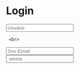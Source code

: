 <!DOCTYPE html>
<html lang="pt-br">
<head>
<meta charset="UTF-8">
<meta name="description" content="Cadastro de informações">
<meta name="keywords" content="cadastro, registro">
<meta name="author" content="willams Antonio">
<meta name="robots" content="index,follow">
<script 
 src="https://kit.fontawesome.com/6ca0558071.js"  crossorigin="anonymous"></script> 
    <title>conta Oasis game</title>

 </head>
    <body>
<!DOCTYPE html>
<html lang="pt">
<head>
    <meta charset="UTF-8">
   <title>Título da página</title>
  <link rel="stylesheet" href="Naruto.css">
</head>
<body>
    


<div class="div-dominante">
   <form>
        <h1>Login</h1>
     <i class="fa-solid fa-user"></i>

  <input id="usuário" class="input" type="text" placeholder="Usuário" required>

     <br>
  <i class="fa-regular fa-envelope"></i>

<input id="email" type="email" placeholder="Seu Email" required>
     <br>
       <i class="fa-solid fa-lock"></i>
    <i class="fa fa-eye" id="btn-senha" onclick="mostrarSenha"></i>
      <input id="senha"  type="password"  placeholder=" senha" required>
<br>
</form>
   </div>
     <script>
    function redirecionarParaCadastro() {
      var usuário = 
     document.getElementById("usuário").value;
      var email = document.getElementById("email").value;
      var senha = document.getElementById("senha").value;
      
      if (usuário && email && senha) {
        window.location.href = "cadastro.html";
      } else {
        alert("Por favor, preencha todos os campos para prosseguir.");
      }
    }

const passwordInput = document.getElementById("senha");
const togglePassword = document.getElementById("btn-senha");

togglePassword.addEventListener("click", function () {
  if (passwordInput.type === "password") {
    passwordInput.type = "text";
    togglePassword.classList.remove("fa-eye");
    togglePassword.classList.add("fa-eye-slash");
  } else {
    passwordInput.type = "password";
    togglePassword.classList.remove("fa-eye-slash");
    togglePassword.classList.add("fa-eye");
  }
});

 </script>
    </body>
        </html>
     
     
